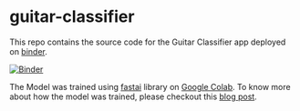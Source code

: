 # guitar-classifier
This repo contains the source code for the Guitar Classifier app deployed on [binder](https://mybinder.org/). 

[![Binder](https://mybinder.org/badge_logo.svg)](https://mybinder.org/v2/gh/rajaskakodkar/guitar-classifier/master?urlpath=%2Fvoila%2Frender%2Fguitar-classifier-app.ipynb)

The Model was trained using [fastai](https://docs.fast.ai/) library on [Google Colab](htpps://colab.research.google.com/). To know more about how the model was trained, please checkout this [blog post](https://rajaskakodkar.github.io/blog/deep%20learning/2020/10/07/image-classification.html).
